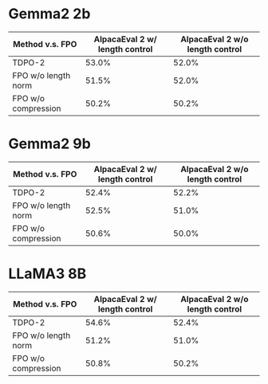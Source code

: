 # Gemma2 2b

| Method v.s. FPO | AlpacaEval 2 w/ length control | AlpacaEval 2 w/o length control |
| --- | --- | --- |
| TDPO-2 | 53.0% | 52.0% |
| FPO w/o length norm | 51.5% | 52.0% |
| FPO w/o compression | 50.2% | 50.2% |

# Gemma2 9b

| Method v.s. FPO | AlpacaEval 2 w/ length control | AlpacaEval 2 w/o length control |
| --- | --- | --- |
| TDPO-2 | 52.4% | 52.2% |
| FPO w/o length norm | 52.5% | 51.0% |
| FPO w/o compression | 50.6% | 50.0% |

# LLaMA3 8B

| Method v.s. FPO | AlpacaEval 2 w/ length control | AlpacaEval 2 w/o length control |
| --- | --- | --- |
| TDPO-2 | 54.6% | 52.4% |
| FPO w/o length norm | 51.2% | 51.0% |
| FPO w/o compression | 50.8% | 50.2% |
